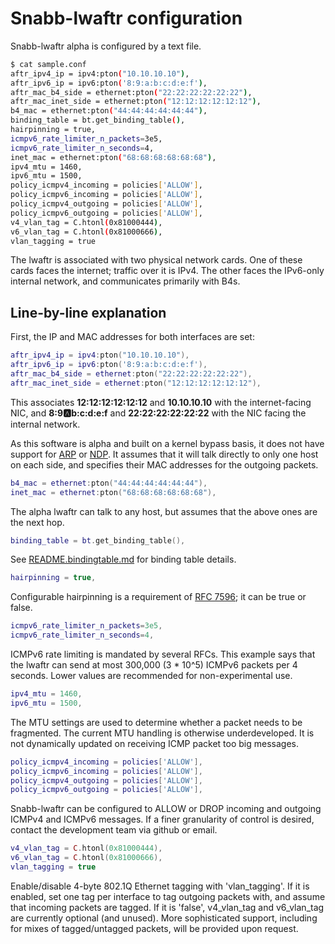 # Snabb-lwaftr configuration

Snabb-lwaftr alpha is configured by a text file.

```bash
$ cat sample.conf
aftr_ipv4_ip = ipv4:pton("10.10.10.10"),
aftr_ipv6_ip = ipv6:pton('8:9:a:b:c:d:e:f'),
aftr_mac_b4_side = ethernet:pton("22:22:22:22:22:22"),
aftr_mac_inet_side = ethernet:pton("12:12:12:12:12:12"),
b4_mac = ethernet:pton("44:44:44:44:44:44"),
binding_table = bt.get_binding_table(),
hairpinning = true,
icmpv6_rate_limiter_n_packets=3e5,
icmpv6_rate_limiter_n_seconds=4,
inet_mac = ethernet:pton("68:68:68:68:68:68"),
ipv4_mtu = 1460,
ipv6_mtu = 1500,
policy_icmpv4_incoming = policies['ALLOW'],
policy_icmpv6_incoming = policies['ALLOW'],
policy_icmpv4_outgoing = policies['ALLOW'],
policy_icmpv6_outgoing = policies['ALLOW'],
v4_vlan_tag = C.htonl(0x81000444),
v6_vlan_tag = C.htonl(0x81000666),
vlan_tagging = true
```

The lwaftr is associated with two physical network cards. One of these cards
faces the internet; traffic over it is IPv4. The other faces the IPv6-only
internal network, and communicates primarily with B4s.

## Line-by-line explanation

First, the IP and MAC addresses for both interfaces are set:

```lua
aftr_ipv4_ip = ipv4:pton("10.10.10.10"),
aftr_ipv6_ip = ipv6:pton('8:9:a:b:c:d:e:f'),
aftr_mac_b4_side = ethernet:pton("22:22:22:22:22:22"),
aftr_mac_inet_side = ethernet:pton("12:12:12:12:12:12"),
```

This associates **12:12:12:12:12:12** and **10.10.10.10** with the
internet-facing NIC, and **8:9:a:b:c:d:e:f** and **22:22:22:22:22:22** with the
NIC facing the internal network.

As this software is alpha and built on a kernel bypass basis, it does not have
support for [ARP](https://en.wikipedia.org/wiki/Address_Resolution_Protocol) or
[NDP](https://en.wikipedia.org/wiki/Neighbor_Discovery_Protocol). It assumes that
it will talk directly to only one host on each side, and specifies their MAC
addresses for the outgoing packets.

```lua
b4_mac = ethernet:pton("44:44:44:44:44:44"),
inet_mac = ethernet:pton("68:68:68:68:68:68"),
```

The alpha lwaftr can talk to any host, but assumes that the above ones are the
next hop.

```lua
binding_table = bt.get_binding_table(),
```

See [README.bindingtable.md](README.bindingtable.md) for binding table details.

```lua
hairpinning = true,
```

Configurable hairpinning is a requirement of [RFC 7596](https://tools.ietf.org/html/rfc7596);
it can be true or false.

```lua
icmpv6_rate_limiter_n_packets=3e5,
icmpv6_rate_limiter_n_seconds=4,
```

ICMPv6 rate limiting is mandated by several RFCs. This example says that the
lwaftr can send at most 300,000 (3 * 10^5) ICMPv6 packets per 4 seconds.
Lower values are recommended for non-experimental use.

```lua
ipv4_mtu = 1460,
ipv6_mtu = 1500,
```

The MTU settings are used to determine whether a packet needs to be fragmented.
The current MTU handling is otherwise underdeveloped. It is not dynamically
updated on receiving ICMP packet too big messages.

```lua
policy_icmpv4_incoming = policies['ALLOW'],
policy_icmpv6_incoming = policies['ALLOW'],
policy_icmpv4_outgoing = policies['ALLOW'],
policy_icmpv6_outgoing = policies['ALLOW'],
```

Snabb-lwaftr can be configured to ALLOW or DROP incoming and outgoing ICMPv4
and ICMPv6 messages. If a finer granularity of control is desired, contact the
development team via github or email.

```lua
v4_vlan_tag = C.htonl(0x81000444),
v6_vlan_tag = C.htonl(0x81000666),
vlan_tagging = true
```

Enable/disable 4-byte 802.1Q Ethernet tagging with 'vlan_tagging'.
If it is enabled, set one tag per interface to tag outgoing packets with, and
assume that incoming packets are tagged. If it is 'false', v4_vlan_tag and
v6_vlan_tag are currently optional (and unused).
More sophisticated support, including for mixes of tagged/untagged packets,
will be provided upon request.

